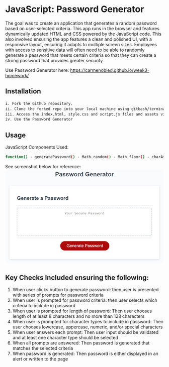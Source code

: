 # JavaScript: Password Generator

The goal was to create an application that generates a random password based on user-selected criteria. This app runs in the browser and features dynamically updated HTML and CSS powered by the JavaScript code. This also involved ensuring the app features a clean and polished UI, with a responsive layout, ensuring it adapts to multiple screen sizes. Employees with access to sensitive data will often need to be able to randomly generate a password that meets certain criteria so that they can create a strong password that provides greater security. 

Use Password Generator here: https://carmenobied.github.io/week3-homework/ 

## Installation
```bash
i. Fork the Github repository.
ii. Clone the forked repo into your local machine using gitbash/terminal to pull the project and data.
iii. Access the index.html, style.css and script.js files and assets via Visual Studio or in your browser to view the code and website respectively.  
iv. Use the Password Generator
```

## Usage
JavaScript Components Used:
```bash
function() - generatePassword() - Math.random() - Math.floor() - charAt() method - .toString() method - .push() - .join() - prompt()) - confirm() - addEventListener() - if/else statements - for loop - document.querySelector()
```

See screenshot below for reference: 
![Password Generator](/assets/03-javascript-homework-demo.png)

## Key Checks Included ensuring the following:
1. When user clicks button to generate password: then user is presented with series of prompts for password criteria
2. When user is prompted for password criteria: then user selects which criteria to include in password
3. When user is prompted for length of password: Then user chooses length of at least 8 characters and no more than 128 characters
4. When user is prompted for character types to include in password: Then user chooses lowercase, uppercase, numeric, and/or special characters
5. When user answers each prompt: Then user input should be validated and at least one character type should be selected
6. When all prompts are answered: Then password is generated that matches the selected criteria
7. When password is generated: Then password is either displayed in an alert or written to the page